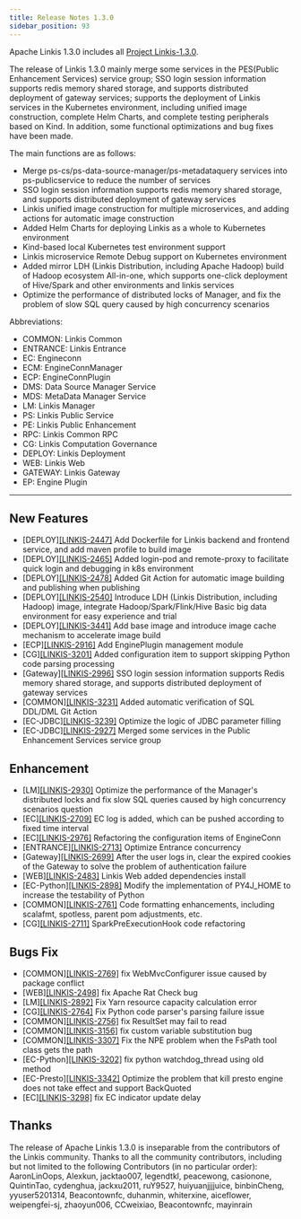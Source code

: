 ```yaml
---
title: Release Notes 1.3.0
sidebar_position: 93
---
```


Apache Linkis 1.3.0 includes all [Project Linkis-1.3.0](https://github.com/apache/linkis/projects/14).

The release of Linkis 1.3.0 mainly merge some services in the PES(Public Enhancement Services) service group; 
SSO login session information supports redis memory shared storage, and supports distributed deployment of gateway services;
supports the deployment of Linkis services in the Kubernetes environment, including unified image construction, complete Helm Charts, and complete testing peripherals based on Kind. In addition, some functional optimizations and bug fixes have been made.

The main functions are as follows:
* Merge ps-cs/ps-data-source-manager/ps-metadataquery services into ps-publicservice to reduce the number of services
* SSO login session information supports redis memory shared storage, and supports distributed deployment of gateway services
* Linkis unified image construction for multiple microservices, and adding actions for automatic image construction
* Added Helm Charts for deploying Linkis as a whole to Kubernetes environment
* Kind-based local Kubernetes test environment support
* Linkis microservice Remote Debug support on Kubernetes environment
* Added mirror LDH (Linkis Distribution, including Apache Hadoop) build of Hadoop ecosystem All-in-one, which supports one-click deployment of Hive/Spark and other environments and linkis services
* Optimize the performance of distributed locks of Manager, and fix the problem of slow SQL query caused by high concurrency scenarios

Abbreviations:
- COMMON: Linkis Common
- ENTRANCE: Linkis Entrance
- EC: Engineconn
- ECM: EngineConnManager
- ECP: EngineConnPlugin
- DMS: Data Source Manager Service
- MDS: MetaData Manager Service
- LM: Linkis Manager
- PS: Linkis Public Service
- PE: Linkis Public Enhancement
- RPC: Linkis Common RPC
- CG: Linkis Computation Governance
- DEPLOY: Linkis Deployment
- WEB: Linkis Web
- GATEWAY: Linkis Gateway
- EP: Engine Plugin

---
## New Features
+ \[DEPLOY][[LINKIS-2447]](https://github.com/apache/linkis/pull/2447) Add Dockerfile for Linkis backend and frontend service, and add maven profile to build image
+ \[DEPLOY][[LINKIS-2465]](https://github.com/apache/linkis/pull/2465) Added login-pod and remote-proxy to facilitate quick login and debugging in k8s environment
+ \[DEPLOY][[LINKIS-2478]](https://github.com/apache/linkis/pull/2478) Added Git Action for automatic image building and publishing when publishing
+ \[DEPLOY][[LINKIS-2540]](https://github.com/apache/linkis/pull/2540) Introduce LDH (Linkis Distribution, including Hadoop) image, integrate Hadoop/Spark/Flink/Hive Basic big data environment for easy experience and trial
+ \[DEPLOY][[LINKIS-3441]](https://github.com/apache/linkis/pull/3441) Add base image and introduce image cache mechanism to accelerate image build
+ \[ECP][[LINKIS-2916]](https://github.com/apache/linkis/pull/2916) Add EnginePlugin management module
+ \[CG][[LINKIS-3201]](https://github.com/apache/linkis/pull/3201) Added configuration item to support skipping Python code parsing processing
+ \[Gateway][[LINKIS-2996]](https://github.com/apache/linkis/pull/2996) SSO login session information supports Redis memory shared storage, and supports distributed deployment of gateway services
+ \[COMMON][[LINKIS-3231]](https://github.com/apache/linkis/pull/3231) Added automatic verification of SQL DDL/DML Git Action
+ \[EC-JDBC][[LINKIS-3239]](https://github.com/apache/linkis/pull/3239) Optimize the logic of JDBC parameter filling
+ \[EC-JDBC][[LINKIS-2927]](https://github.com/apache/linkis/pull/2927) Merged some services in the Public Enhancement Services service group


## Enhancement
+ \[LM][[LINKIS-2930]](https://github.com/apache/linkis/pull/2930) Optimize the performance of the Manager's distributed locks and fix slow SQL queries caused by high concurrency scenarios question
+ \[EC][[LINKIS-2709]](https://github.com/apache/linkis/pull/2709) EC log is added, which can be pushed according to fixed time interval
+ \[EC][[LINKIS-2976]](https://github.com/apache/linkis/pull/2976) Refactoring the configuration items of EngineConn
+ \[ENTRANCE][[LINKIS-2713]](https://github.com/apache/linkis/pull/2713) Optimize Entrance concurrency
+ \[Gateway][[LINKIS-2699]](https://github.com/apache/linkis/pull/2699) After the user logs in, clear the expired cookies of the Gateway to solve the problem of authentication failure
+ \[WEB][[LINKIS-2483]](https://github.com/apache/linkis/pull/2483) Linkis Web added dependencies install
+ \[EC-Python][[LINKIS-2898]](https://github.com/apache/linkis/pull/2898) Modify the implementation of PY4J_HOME to increase the testability of Python
+ \[COMMON][[LINKIS-2761]](https://github.com/apache/linkis/pull/2761) Code formatting enhancements, including scalafmt, spotless, parent pom adjustments, etc.
+ \[CG][[LINKIS-2711]](https://github.com/apache/linkis/pull/2711) SparkPreExecutionHook code refactoring

## Bugs Fix
+ \[COMMON][[LINKIS-2769]](https://github.com/apache/linkis/pull/2769) fix WebMvcConfigurer issue caused by package conflict
+ \[WEB][[LINKIS-2498]](https://github.com/apache/linkis/pull/2499) fix Apache Rat Check bug
+ \[LM][[LINKIS-2892]](https://github.com/apache/linkis/pull/2892) Fix Yarn resource capacity calculation error
+ \[CG][[LINKIS-2764]](https://github.com/apache/linkis/pull/2764) Fix Python code parser's parsing failure issue
+ \[COMMON][[LINKIS-2756]](https://github.com/apache/linkis/pull/2756) fix ResultSet may fail to read
+ \[COMMON][[LINKIS-3156]](https://github.com/apache/linkis/pull/3156) fix custom variable substitution bug
+ \[COMMON][[LINKIS-3307]](https://github.com/apache/linkis/pull/3307) Fix the NPE problem when the FsPath tool class gets the path
+ \[EC-Python][[LINKIS-3202]](https://github.com/apache/linkis/pull/3156) fix python watchdog_thread using old method
+ \[EC-Presto][[LINKIS-3342]](https://github.com/apache/linkis/pull/3342) Optimize the problem that kill presto engine does not take effect and support BackQuoted
+ \[EC][[LINKIS-3298]](https://github.com/apache/linkis/pull/3298) fix EC indicator update delay

## Thanks
The release of Apache Linkis 1.3.0 is inseparable from the contributors of the Linkis community. Thanks to all the community contributors, including but not limited to the following Contributors (in no particular order):
AaronLinOops, Alexkun, jacktao007, legendtkl, peacewong, casionone, QuintinTao, cydenghua, jackxu2011, ruY9527, huiyuanjjjjuice,
binbinCheng, yyuser5201314, Beacontownfc, duhanmin, whiterxine, aiceflower, weipengfei-sj, zhaoyun006, CCweixiao, Beacontownfc, mayinrain